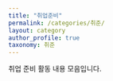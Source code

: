 ```yaml
---
title: "취업준비"
permalink: /categories/취준/
layout: category
author_profile: true
taxonomy: 취준
---
```


취업 준비 활동 내용 모음입니다.